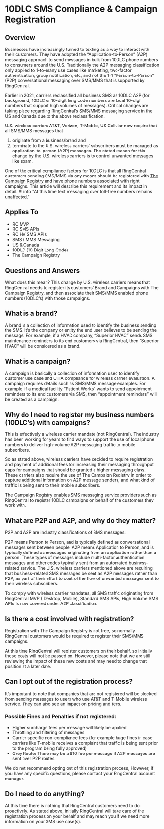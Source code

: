 # 10DLC SMS Compliance & Campaign Registration

## Overview
Businesses have increasingly turned to texting as a way to interact with their customers. They have adopted the “Application-to-Person” (A2P) messaging approach to send messages in bulk from 10DLC phone numbers to consumers around the U.S. Traditionally the A2P messaging classification only applied to 1-to-many use cases like marketing, two-factor authentication, group notification, etc, and not the 1-1 “Person-to-Person” (P2P) conversational messaging over SMS/MMS that is supported by RingCentral.

Earlier in 2021, carriers reclassified all business SMS as 10DLC A2P (for background, 10DLC or 10-digit long code numbers are local 10-digit numbers that support high volumes of messages). Critical changes are taking place regarding RingCentral’s SMS/MMS messaging service in the US and Canada due to the above reclassification.

U.S. wireless carriers AT&T, Verizon, T-Mobile, US Cellular now require that all SMS/MMS messages that 
1) originate from a business/brand and 
2) terminate to the U.S. wireless carriers’ subscribers 
must be managed as application-to-person (A2P) messages. The stated reason for this change by the U.S. wireless carriers is to control unwanted messages like spam.

One of the critical compliance factors for 10DLC is that all RingCentral customers sending SMS/MMS via any means should be registered with [The Campaign Registry](https://www.campaignregistry.com/) and have phone numbers associated with right campaigns. This article will describe this requirement and its impact in detail.
!!! info "At this time text messaging over toll-free numbers remains unaffected."

## Applies To
* RC MVP
* RC SMS APIs
* RC HV SMS APIs
* SMS / MMS Messaging
* US & Canada
* 10DLC (10 Digit Long Code)
* The Campaign Registry

## Questions and Answers
What does this mean?
This change by U.S. wireless carriers means that RingCentral needs to register its customers' Brand and Campaigns with The Campaign Registry, and then associate their SMS/MMS enabled phone numbers (10DLC’s) with those campaigns.

## What is a brand?
A brand is a collection of information used to identify the business sending the SMS. It’s the company or entity the end user believes to be sending the message. For example, if a HVAC company, “Superior HVAC” sends SMS maintenance reminders to its end customers via RingCentral, then “Superior HVAC” will be considered as a brand.

## What is a campaign?
A campaign is basically a collection of information used to identify customer use case and CTIA compliance for wireless carrier evaluation. A campaign requires details such as SMS/MMS message examples. For example, if a medical facility “Patient Works” wants to send appointment reminders to its end customers via SMS, then “appointment reminders” will be created as a campaign.

## Why do I need to register my business numbers (10DLC’s) with campaigns?
This is effectively a wireless carrier mandate (not RingCentral). The industry has been working for years to find ways to support the use of local phone numbers to deliver high-volume A2P messaging traffic to mobile subscribers.

So as stated above, wireless carriers have decided to require registration and payment of additional fees for increasing their messaging throughput caps for campaigns that should be granted a higher messaging class. These carriers also require the use of The Campaign Registry in order to capture additional information on A2P message senders, and what kind of traffic is being sent to their mobile subscribers.

The Campaign Registry enables SMS messaging service providers such as RingCentral to register 10DLC campaigns on behalf of the customers they work with.

## What are P2P and A2P, and why do they matter?
P2P and A2P are industry classifications of SMS messages:

P2P means Person to Person, and is typically defined as conversational messages sent between people.
A2P means Application to Person, and is typically defined as messages originating from an application rather than a person. These types of messages include multi-factor authentication messages and other codes typically sent from an automated business-related service.
The U.S. wireless carriers mentioned above are requiring that business-related SMS messages be sent as A2P messages rather than P2P, as part of their effort to control the flow of unwanted messages sent to their wireless subscribers.

To comply with wireless carrier mandates, all SMS traffic originating from RingCentral MVP ( Desktop, Mobile), Standard SMS APIs, High Volume SMS APIs is now covered under A2P classification.

## Is there a cost involved with registration?
Registration with The Campaign Registry is not free, so normally RingCentral customers would be required to register their SMS/MMS campaigns.

At this time RingCentral will register customers on their behalf, so initially these costs will not be passed on. However, please note that we are still reviewing the impact of these new costs and may need to change that position at a later date.

## Can I opt out of the registration process?
It’s important to note that companies that are not registered will be blocked from sending messages to users who use AT&T and T-Mobile wireless service. They can also see an impact on pricing and fees. 

### Possible Fines and Penalties if not registered:
* Higher surcharge fees per message will likely be applied
* Throttling and filtering of messages
* Carrier specific non-compliance fees (for example huge fines in case carriers like T-mobile  receives a complaint that traffic is being sent prior to the program being fully approved)
* Grey Route: There may be a $10 fee per message if A2P messages are sent over P2P routes

We do not recommend opting out of this registration process, However, if you have any specific questions, please contact your RingCentral account manager.


## Do I need to do anything?
At this time there is nothing that RingCentral customers need to do proactively. As stated above, initially RingCentral will take care of the registration process on your behalf and may reach you if we need more information on your SMS use case(s).

